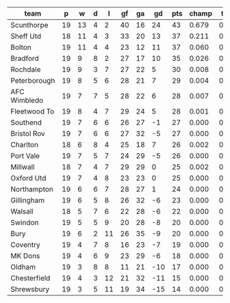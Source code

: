 |     team     | p  | w  | d | l  | gf | ga | gd  | pts | champ | top2  | top3  | top4  |  5-7  | bot4  | bot3  | bot2  |
|--------------|----|----|---|----|----|----|-----|-----|-------|-------|-------|-------|-------|-------|-------|-------|
| Scunthorpe   | 19 | 13 | 4 |  2 | 40 | 16 |  24 |  43 | 0.679 | 0.888 | 0.958 | 0.984 | 0.015 | 0.000 | 0.000 | 0.000|
| Sheff Utd    | 18 | 11 | 4 |  3 | 33 | 20 |  13 |  37 | 0.211 | 0.589 | 0.773 | 0.870 | 0.106 | 0.000 | 0.000 | 0.000|
| Bolton       | 19 | 11 | 4 |  4 | 23 | 12 |  11 |  37 | 0.060 | 0.237 | 0.478 | 0.648 | 0.244 | 0.000 | 0.000 | 0.000|
| Bradford     | 19 |  9 | 8 |  2 | 27 | 17 |  10 |  35 | 0.026 | 0.122 | 0.283 | 0.446 | 0.333 | 0.000 | 0.000 | 0.000|
| Rochdale     | 19 |  9 | 3 |  7 | 27 | 22 |   5 |  30 | 0.008 | 0.049 | 0.129 | 0.239 | 0.344 | 0.001 | 0.001 | 0.000|
| Peterborough | 19 |  8 | 5 |  6 | 28 | 21 |   7 |  29 | 0.004 | 0.023 | 0.071 | 0.147 | 0.294 | 0.004 | 0.001 | 0.001|
| AFC Wimbledo | 19 |  7 | 7 |  5 | 28 | 22 |   6 |  28 | 0.007 | 0.042 | 0.122 | 0.237 | 0.344 | 0.001 | 0.000 | 0.000|
| Fleetwood To | 19 |  8 | 4 |  7 | 29 | 24 |   5 |  28 | 0.001 | 0.008 | 0.027 | 0.062 | 0.188 | 0.018 | 0.008 | 0.003|
| Southend     | 19 |  7 | 6 |  6 | 26 | 27 |  -1 |  27 | 0.000 | 0.001 | 0.006 | 0.018 | 0.091 | 0.053 | 0.030 | 0.014|
| Bristol Rov  | 19 |  7 | 6 |  6 | 27 | 32 |  -5 |  27 | 0.000 | 0.003 | 0.013 | 0.038 | 0.136 | 0.032 | 0.017 | 0.006|
| Charlton     | 18 |  6 | 8 |  4 | 25 | 18 |   7 |  26 | 0.002 | 0.014 | 0.045 | 0.100 | 0.247 | 0.009 | 0.004 | 0.001|
| Port Vale    | 19 |  7 | 5 |  7 | 24 | 29 |  -5 |  26 | 0.000 | 0.001 | 0.006 | 0.015 | 0.071 | 0.069 | 0.038 | 0.018|
| Millwall     | 18 |  7 | 4 |  7 | 29 | 29 |   0 |  25 | 0.002 | 0.021 | 0.066 | 0.136 | 0.279 | 0.005 | 0.002 | 0.001|
| Oxford Utd   | 19 |  7 | 4 |  8 | 23 | 23 |   0 |  25 | 0.000 | 0.002 | 0.009 | 0.022 | 0.104 | 0.049 | 0.026 | 0.010|
| Northampton  | 19 |  6 | 6 |  7 | 28 | 27 |   1 |  24 | 0.000 | 0.002 | 0.009 | 0.023 | 0.093 | 0.052 | 0.028 | 0.011|
| Gillingham   | 19 |  6 | 5 |  8 | 26 | 32 |  -6 |  23 | 0.000 | 0.000 | 0.002 | 0.008 | 0.043 | 0.123 | 0.071 | 0.036|
| Walsall      | 18 |  5 | 7 |  6 | 22 | 28 |  -6 |  22 | 0.000 | 0.001 | 0.002 | 0.006 | 0.033 | 0.160 | 0.098 | 0.049|
| Swindon      | 19 |  5 | 5 |  9 | 20 | 28 |  -8 |  20 | 0.000 | 0.000 | 0.000 | 0.001 | 0.007 | 0.398 | 0.285 | 0.169|
| Bury         | 19 |  6 | 2 | 11 | 26 | 35 |  -9 |  20 | 0.000 | 0.000 | 0.000 | 0.002 | 0.010 | 0.317 | 0.217 | 0.122|
| Coventry     | 19 |  4 | 7 |  8 | 16 | 23 |  -7 |  19 | 0.000 | 0.000 | 0.000 | 0.001 | 0.010 | 0.317 | 0.215 | 0.124|
| MK Dons      | 19 |  4 | 6 |  9 | 23 | 29 |  -6 |  18 | 0.000 | 0.000 | 0.000 | 0.001 | 0.007 | 0.362 | 0.252 | 0.152|
| Oldham       | 19 |  3 | 8 |  8 | 11 | 21 | -10 |  17 | 0.000 | 0.000 | 0.000 | 0.000 | 0.003 | 0.536 | 0.411 | 0.268|
| Chesterfield | 19 |  4 | 3 | 12 | 21 | 32 | -11 |  15 | 0.000 | 0.000 | 0.000 | 0.000 | 0.000 | 0.687 | 0.576 | 0.429|
| Shrewsbury   | 19 |  3 | 5 | 11 | 19 | 34 | -15 |  14 | 0.000 | 0.000 | 0.000 | 0.000 | 0.001 | 0.808 | 0.720 | 0.587|
